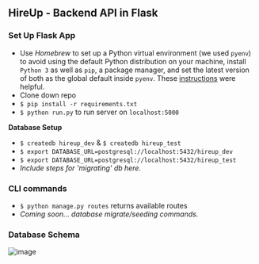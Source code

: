 ## HireUp - Backend API in Flask

### Set Up Flask App
- Use _Homebrew_ to set up a Python virtual environment (we used `pyenv`) to avoid using the default Python distribution on your machine, install `Python 3` as well as `pip`, a package manager, and set the latest version of both as the global default inside `pyenv`. These [instructions](https://opensource.com/article/19/5/python-3-default-mac#what-to-do) were helpful.
- Clone down repo
- `$ pip install -r requirements.txt`
- `$ python run.py` to run server on `localhost:5000`

**Database Setup**
- `$ createdb hireup_dev` & `$ createdb hireup_test`
- `$ export DATABASE_URL=postgresql://localhost:5432/hireup_dev`
- `$ export DATABASE_URL=postgresql://localhost:5432/hireup_test`
- _Include steps for 'migrating' db here._

### CLI commands
- `$ python manage.py routes` returns available routes
- _Coming soon... database migrate/seeding commands._

### Database Schema
![image](https://user-images.githubusercontent.com/62635544/96819356-a6626380-13e0-11eb-8398-eef92ca100f3.png)
